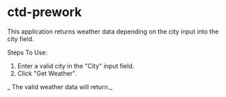 # ctd-prework

This application returns weather data depending on the city input into the city field.

Steps To Use:

1. Enter a valid city in the "City" input field.
2. Click "Get Weather".
   
_ The valid weather data will return._
